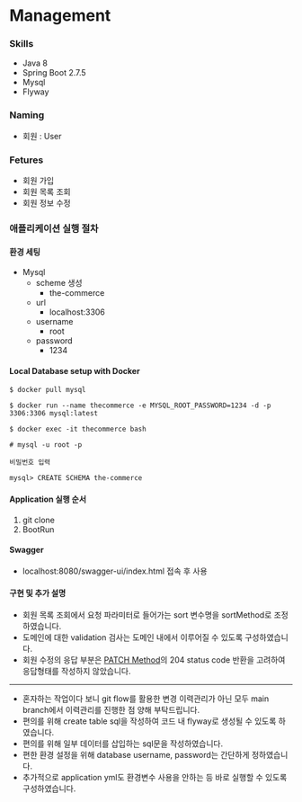 # Management

### Skills

- Java 8
- Spring Boot 2.7.5
- Mysql
- Flyway

### Naming

- 회원 : User

### Fetures

- 회원 가입
- 회원 목록 조회
- 회원 정보 수정

### 애플리케이션 실행 절차

#### 환경 세팅

- Mysql
    - scheme 생성
        - the-commerce
    - url
        - localhost:3306
    - username
        - root
    - password
        - 1234

#### Local Database setup with Docker

```$ docker pull mysql```

```$ docker run --name thecommerce -e MYSQL_ROOT_PASSWORD=1234 -d -p 3306:3306 mysql:latest```

```$ docker exec -it thecommerce bash```

```# mysql -u root -p```

```비밀번호 입력```

```mysql> CREATE SCHEMA the-commerce```

#### Application 실행 순서

1. git clone
2. BootRun

#### Swagger

- localhost:8080/swagger-ui/index.html 접속 후 사용

#### 구현 및 추가 설명

- 회원 목록 조회에서 요청 파라미터로 들어가는 sort 변수명을 sortMethod로 조정하였습니다.
- 도메인에 대한 validation 검사는 도메인 내에서 이루어질 수 있도록 구성하였습니다.
- 회원 수정의 응답 부분은 [PATCH Method](https://developer.mozilla.org/en-US/docs/Web/HTTP/Methods/PATCH)의 204 status code 반환을 고려하여 응답형태를 작성하지 않았습니다.


---

- 혼자하는 작업이다 보니 git flow를 활용한 변경 이력관리가 아닌 모두 main branch에서 이력관리를 진행한 점 양해 부탁드립니다.
- 편의를 위해 create table sql을 작성하여 코드 내 flyway로 생성될 수 있도록 하였습니다.
- 편의를 위해 일부 데이터를 삽입하는 sql문을 작성하였습니다.
- 편한 환경 설정을 위해 database username, password는 간단하게 정하였습니다.
- 추가적으로 application yml도 환경변수 사용을 안하는 등 바로 실행할 수 있도록 구성하였습니다.
